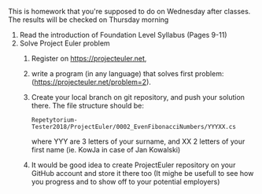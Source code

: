 This is homework that you're supposed to do on Wednesday after classes. The results will be checked on Thursday morning

1. Read the introduction of Foundation Level Syllabus (Pages 9-11)
2. Solve Project Euler problem
    1. Register on https://projecteuler.net, 
    2. write a program (in any language) that solves first problem: (https://projecteuler.net/problem=2). 
    3. Create your local branch on git repository, and push your solution there. The file structure should be:

           Repetytorium-Tester2018/ProjectEuler/0002_EvenFibonacciNumbers/YYYXX.cs
        where YYY are 3 letters of your surname, and XX 2 letters of your first name (ie. KowJa in case of Jan Kowalski)

    4. It would be good idea to create ProjectEuler repository on your GitHub account and store it there too (It mighe be usefull to see how you progress and to show off to your potential employers)
